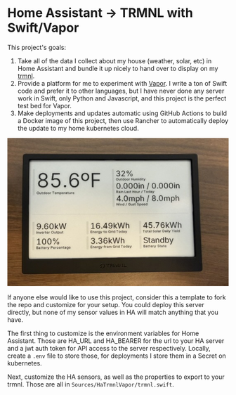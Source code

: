 # Home Assistant -> TRMNL with Swift/Vapor

This project's goals:
1. Take all of the data I collect about my house (weather, solar, etc) in Home Assistant and bundle it up nicely to hand over to display on my [trmnl](https://usetrmnl.com).
2. Provide a platform for me to experiment with [Vapor](https://vapor.codes). I write a ton of Swift code and prefer it to other languages, but I have never done any server work in Swift, only Python and Javascript, and this project is the perfect test bed for Vapor.
3. Make deployments and updates automatic using GitHub Actions to build a Docker image of this project, then use Rancher to automatically deploy the update to my home kubernetes cloud.

![trmnl interface](images/trmnl.jpeg)

If anyone else would like to use this project, consider this a template to fork the repo and customize for your setup. You could deploy this server directly, but none of my sensor values in HA will match anything that you have.

The first thing to customize is the environment variables for Home Assistant. Those are HA_URL and HA_BEARER for the url to your HA server and a jwt auth token for API access to the server respectively. Locally, create a `.env` file to store those, for deployments I store them in a Secret on kubernetes.

Next, customize the HA sensors, as well as the properties to export to your trmnl. Those are all in `Sources/HaTrmnlVapor/trmnl.swift`.
